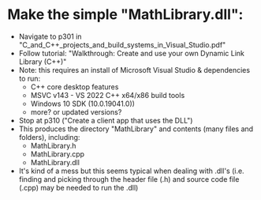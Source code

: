 # Make the simple "MathLibrary.dll":
- Navigate to p301 in "C_and_C++_projects_and_build_systems_in_Visual_Studio.pdf"
- Follow tutorial: "Walkthrough: Create and use your own Dynamic Link Library (C++)"
- Note: this requires an install of Microsoft Visual Studio & dependencies to run:
	- C++ core desktop features
	- MSVC v143 - VS 2022 C++ x64/x86 build tools
	- Windows 10 SDK (10.0.19041.0))
	- more? or updated versions?
- Stop at p310 ("Create a client app that uses the DLL")
- This produces the directory "MathLibrary" and contents (many files and folders), including:
	- MathLibrary.h
	- MathLibrary.cpp
	- MathLibrary.dll
- It's kind of a mess but this seems typical when dealing with .dll's (i.e. finding and picking through
the header file (.h) and source code file (.cpp) may be needed to run the .dll)
